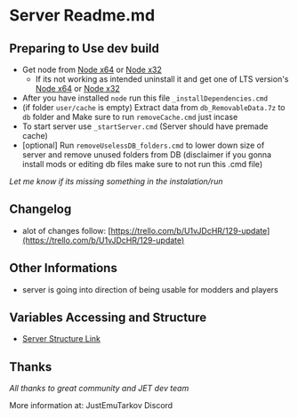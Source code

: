 # Server Readme.md
  
## Preparing to Use dev build
  
- Get node from [Node x64](https://nodejs.org/dist/v14.10.0/node-v14.10.0-x64.msi) or [Node x32](https://nodejs.org/dist/v14.10.0/node-v14.10.0-x86.msi)  
  - If its not working as intended uninstall it and get one of LTS version's [Node x64](https://nodejs.org/dist/v12.18.3/node-v12.18.3-x64.msi) or [Node x32](https://nodejs.org/dist/v12.18.3/node-v12.18.3-x86.msi)  
- After you have installed `node` run this file `_installDependencies.cmd`
- (if folder `user/cache` is empty) Extract data from `db_RemovableData.7z` to `db` folder and Make sure to run `removeCache.cmd` just incase
- To start server use `_startServer.cmd` (Server should have premade cache)  
- [optional] Run `removeUselessDB_folders.cmd` to lower down size of server and remove unused folders from DB (disclaimer if you gonna install mods or editing db files make sure to not run this .cmd file)  
  
_Let me know if its missing something in the instalation/run_   

## Changelog
- alot of changes follow: [https://trello.com/b/U1vJDcHR/129-update](https://trello.com/b/U1vJDcHR/129-update)

## Other Informations
- server is going into direction of being usable for modders and players

## Variables Accessing and Structure  
- [Server Structure Link](https://git.justemutarkov.eu/JustEmuTarkov/Server_Documentation/src/master/ServerStructure.json)  

## Thanks
_All thanks to great community and JET dev team_

More information at: JustEmuTarkov Discord
